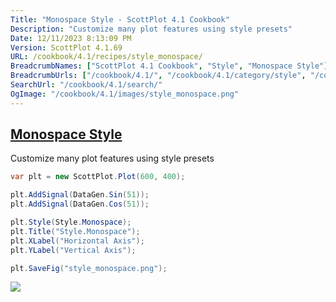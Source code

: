 ```yaml
---
Title: "Monospace Style - ScottPlot 4.1 Cookbook"
Description: "Customize many plot features using style presets"
Date: 12/11/2023 8:13:09 PM
Version: ScottPlot 4.1.69
URL: /cookbook/4.1/recipes/style_monospace/
BreadcrumbNames: ["ScottPlot 4.1 Cookbook", "Style", "Monospace Style"]
BreadcrumbUrls: ["/cookbook/4.1/", "/cookbook/4.1/category/style", "/cookbook/4.1/recipes/style_monospace/"]
SearchUrl: "/cookbook/4.1/search/"
OgImage: "/cookbook/4.1/images/style_monospace.png"
---
```


<h2><a id='monospace-style' href='/cookbook/4.1/recipes/style_monospace/'>Monospace Style</a></h2>

Customize many plot features using style presets

```cs
var plt = new ScottPlot.Plot(600, 400);

plt.AddSignal(DataGen.Sin(51));
plt.AddSignal(DataGen.Cos(51));

plt.Style(Style.Monospace);
plt.Title("Style.Monospace");
plt.XLabel("Horizontal Axis");
plt.YLabel("Vertical Axis");

plt.SaveFig("style_monospace.png");
```

<img src='../../images/style_monospace.png' class='d-block mx-auto my-5' />


